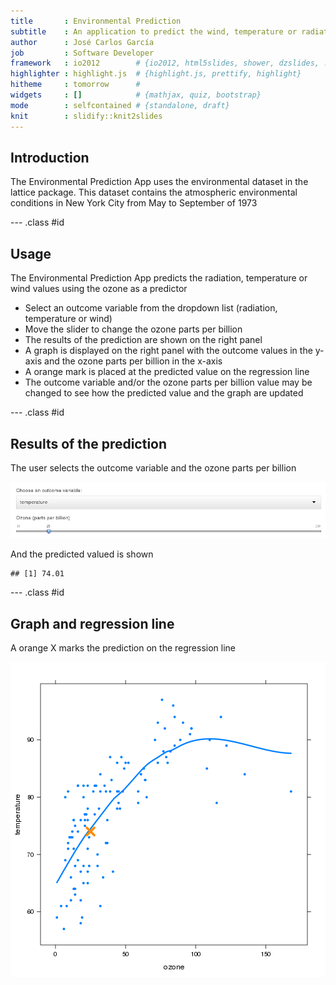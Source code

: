 ```yaml
---
title       : Environmental Prediction
subtitle    : An application to predict the wind, temperature or radiation  based on the ozone parts per billion in NYC
author      : José Carlos García
job         : Software Developer
framework   : io2012        # {io2012, html5slides, shower, dzslides, ...}
highlighter : highlight.js  # {highlight.js, prettify, highlight}
hitheme     : tomorrow      # 
widgets     : []            # {mathjax, quiz, bootstrap}
mode        : selfcontained # {standalone, draft}
knit        : slidify::knit2slides
---
```


## Introduction

The Environmental Prediction App uses the environmental dataset in the lattice package. This dataset contains the atmospheric environmental conditions in New York City from May to September of 1973

--- .class #id 

## Usage

The Environmental Prediction App predicts the radiation, temperature or wind values using the ozone as a predictor

* Select an outcome variable from the dropdown list (radiation, temperature or wind)
* Move the slider to change the ozone parts per billion
* The results of the prediction are shown on the right panel
* A graph is displayed on the right panel with the outcome values in the y-axis and the ozone parts per billion in the x-axis
* A orange mark is placed at the predicted value on the regression line
* The outcome variable and/or the ozone parts per billion value may be changed to see how the predicted value and the graph are updated

--- .class #id 

## Results of the prediction

The user selects the outcome variable and the ozone parts per billion

![Input](assets/img/example_input.png)

And the predicted valued is shown


```
## [1] 74.01
```

--- .class #id 

## Graph and regression line

A orange X marks the prediction on the regression line

<img src="figure/unnamed-chunk-2.png" title="plot of chunk unnamed-chunk-2" alt="plot of chunk unnamed-chunk-2" style="display: block; margin: auto;" />
